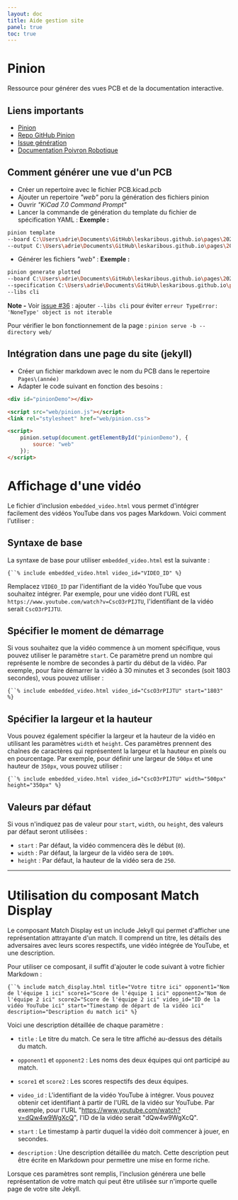 ```yaml
---
layout: doc
title: Aide gestion site
panel: true
toc: true
---
```


# Pinion

Ressource pour générer des vues PCB et de la documentation interactive. 

## Liens importants

- [Pinion](https://yaqwsx.github.io/Pinion)
- [Repo GitHub Pinion](https://github.com/yaqwsx/Pinion)
- [Issue génération](https://github.com/yaqwsx/Pinion/pull/36)
- [Documentation Poivron Robotique](http://poivron-robotique.fr/Pinion-La-documentation-de-cartes-electroniques.html)

## Comment générer une vue d'un PCB

- Créer un repertoire avec le fichier PCB.kicad.pcb
- Ajouter un repertoire *"web"* poru la génération des fichiers pinion
- Ouvrir *"KiCad 7.0 Command Prompt"*
- Lancer la commande de génération du template du fichier de spécification YAML :
**Exemple :**

```bash
pinion template 
--board C:\Users\adrie\Documents\GitHub\leskaribous.github.io\pages\2023\main-board\MainBoard-2023.kicad_pcb 
--output C:\Users\adrie\Documents\GitHub\leskaribous.github.io\pages\2023\main-board\mainBoard.yml
```

- Générer les fichiers *"web"* :
**Exemple :**

```bash
pinion generate plotted 
--board C:\Users\adrie\Documents\GitHub\leskaribous.github.io\pages\2023\main-board\MainBoard-2023.kicad_pcb 
--specification C:\Users\adrie\Documents\GitHub\leskaribous.github.io\pages\2023\main-board\mainBoard.yml web\ 
--libs cli
```

**Note -** Voir [issue #36](https://github.com/yaqwsx/Pinion/pull/36) : ajouter `--libs cli` pour éviter `erreur TypeError: 'NoneType' object is not iterable`

Pour vérifier le bon fonctionnement de la page : `pinion serve -b --directory web/`

## Intégration dans une page du site (jekyll)

- Créer un fichier markdown avec le nom du PCB dans le repertoire `Pages\(année)`
- Adapter le code suivant en fonction des besoins :

```html
<div id="pinionDemo"></div>

<script src="web/pinion.js"></script>
<link rel="stylesheet" href="web/pinion.css">

<script>
    pinion.setup(document.getElementById("pinionDemo"), {
        source: "web"
    });
</script>
```

# Affichage d'une vidéo

Le fichier d'inclusion `embedded_video.html` vous permet d'intégrer facilement des vidéos YouTube dans vos pages Markdown. Voici comment l'utiliser :

## Syntaxe de base

La syntaxe de base pour utiliser `embedded_video.html` est la suivante :

`{``% include embedded_video.html video_id="VIDEO_ID" %}`

Remplacez `VIDEO_ID` par l'identifiant de la vidéo YouTube que vous souhaitez intégrer. Par exemple, pour une vidéo dont l'URL est `https://www.youtube.com/watch?v=CscO3rPIJTU`, l'identifiant de la vidéo serait `CscO3rPIJTU`.

## Spécifier le moment de démarrage

Si vous souhaitez que la vidéo commence à un moment spécifique, vous pouvez utiliser le paramètre `start`. Ce paramètre prend un nombre qui représente le nombre de secondes à partir du début de la vidéo. Par exemple, pour faire démarrer la vidéo à 30 minutes et 3 secondes (soit 1803 secondes), vous pouvez utiliser :

`{``% include embedded_video.html video_id="CscO3rPIJTU" start="1803" %}`

## Spécifier la largeur et la hauteur

Vous pouvez également spécifier la largeur et la hauteur de la vidéo en utilisant les paramètres `width` et `height`. Ces paramètres prennent des chaînes de caractères qui représentent la largeur et la hauteur en pixels ou en pourcentage. Par exemple, pour définir une largeur de `500px` et une hauteur de `350px`, vous pouvez utiliser :


`{``% include embedded_video.html video_id="CscO3rPIJTU" width="500px" height="350px" %}`


## Valeurs par défaut

Si vous n'indiquez pas de valeur pour `start`, `width`, ou `height`, des valeurs par défaut seront utilisées :

- `start` : Par défaut, la vidéo commencera dès le début (`0`).
- `width` : Par défaut, la largeur de la vidéo sera de `100%`.
- `height` : Par défaut, la hauteur de la vidéo sera de `250`.

---

# Utilisation du composant Match Display

Le composant Match Display est un include Jekyll qui permet d'afficher une représentation attrayante d'un match. Il comprend un titre, les détails des adversaires avec leurs scores respectifs, une vidéo intégrée de YouTube, et une description.

Pour utiliser ce composant, il suffit d'ajouter le code suivant à votre fichier Markdown :

`{``% include match_display.html title="Votre titre ici" opponent1="Nom de l'équipe 1 ici" score1="Score de l'équipe 1 ici" opponent2="Nom de l'équipe 2 ici" score2="Score de l'équipe 2 ici" video_id="ID de la vidéo YouTube ici" start="Timestamp de départ de la vidéo ici" description="Description du match ici" %}`

Voici une description détaillée de chaque paramètre :

- `title` : Le titre du match. Ce sera le titre affiché au-dessus des détails du match.

- `opponent1` et `opponent2` : Les noms des deux équipes qui ont participé au match.

- `score1` et `score2` : Les scores respectifs des deux équipes.

- `video_id` : L'identifiant de la vidéo YouTube à intégrer. Vous pouvez obtenir cet identifiant à partir de l'URL de la vidéo sur YouTube. Par exemple, pour l'URL "https://www.youtube.com/watch?v=dQw4w9WgXcQ", l'ID de la vidéo serait "dQw4w9WgXcQ".

- `start` : Le timestamp à partir duquel la vidéo doit commencer à jouer, en secondes.

- `description` : Une description détaillée du match. Cette description peut être écrite en Markdown pour permettre une mise en forme riche.

Lorsque ces paramètres sont remplis, l'inclusion générera une belle représentation de votre match qui peut être utilisée sur n'importe quelle page de votre site Jekyll.